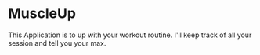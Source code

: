 # MuscleUp
This Application is to up with your workout routine. I'll keep track of all your session and tell you your max.

